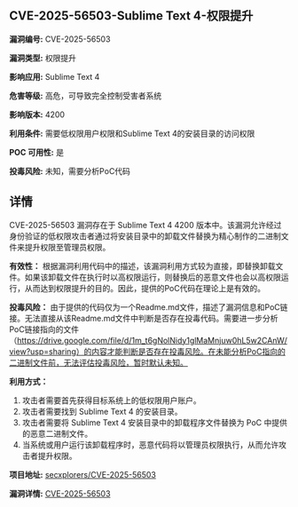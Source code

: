 ## CVE-2025-56503-Sublime Text 4-权限提升

**漏洞编号:** CVE-2025-56503

**漏洞类型:** 权限提升

**影响应用:** Sublime Text 4

**危害等级:** 高危，可导致完全控制受害者系统

**影响版本:** 4200

**利用条件:** 需要低权限用户权限和Sublime Text 4的安装目录的访问权限

**POC 可用性:** 是

**投毒风险:** 未知，需要分析PoC代码

## 详情

CVE-2025-56503 漏洞存在于 Sublime Text 4 4200 版本中。该漏洞允许经过身份验证的低权限攻击者通过将安装目录中的卸载文件替换为精心制作的二进制文件来提升权限至管理员权限。 

**有效性：**
根据漏洞利用代码中的描述，该漏洞利用方式较为直接，即替换卸载文件。如果该卸载文件在执行时以高权限运行，则替换后的恶意文件也会以高权限运行，从而达到权限提升的目的。因此，提供的PoC代码在理论上是有效的。

**投毒风险：**
由于提供的代码仅为一个Readme.md文件，描述了漏洞信息和PoC链接。无法直接从该Readme.md文件中判断是否存在投毒代码。需要进一步分析PoC链接指向的文件（https://drive.google.com/file/d/1m_t6gNolNidy1glMaMnjuw0hL5w2CAnW/view?usp=sharing）的内容才能判断是否存在投毒风险。在未能分析PoC指向的二进制文件前，无法评估投毒风险，暂时默认未知。

**利用方式：**
1.  攻击者需要首先获得目标系统上的低权限用户账户。
2.  攻击者需要找到 Sublime Text 4 的安装目录。
3.  攻击者需要将 Sublime Text 4 安装目录中的卸载程序文件替换为 PoC 中提供的恶意二进制文件。
4.  当系统或用户运行该卸载程序时，恶意代码将以管理员权限执行，从而允许攻击者提升权限。

**项目地址:** [secxplorers/CVE-2025-56503](https://github.com/secxplorers/CVE-2025-56503)

**漏洞详情:** [CVE-2025-56503](https://nvd.nist.gov/vuln/detail/CVE-2025-56503)